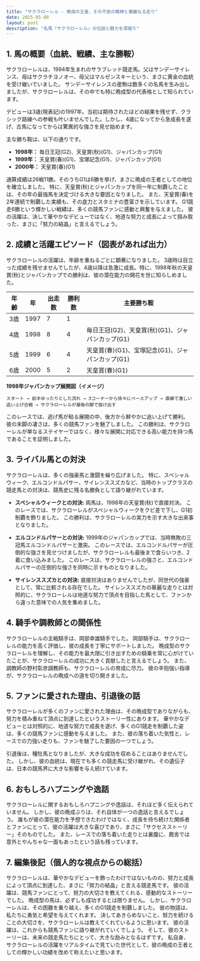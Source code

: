 ```yaml
---
title: "サクラローレル - 晩成の王者、その不屈の精神と華麗なる走り"
date: 2025-05-08
layout: post
description: "名馬『サクラローレル』の伝説と魅力を深堀り"
---
```


## 1. 馬の概要（血統、戦績、主な勝鞍）

サクラローレルは、1994年生まれのサラブレッド競走馬。父はサンデーサイレンス、母はサクラチヨノオー、母父はマルゼンスキーという、まさに黄金の血統を受け継いでいました。  サンデーサイレンスの産駒は数多くの名馬を生み出しましたが、サクラローレルは、その中でも特に晩成型の代表格として知られています。

デビューは3歳(現表記)の1997年。当初は期待されたほどの結果を残せず、クラシック路線への参戦も叶いませんでした。しかし、4歳になってから急成長を遂げ、古馬になってからは驚異的な強さを見せ始めます。

主な勝ち鞍は、以下の通りです。

* **1998年：**  毎日王冠(G2)、天皇賞(秋)(G1)、ジャパンカップ(G1)
* **1999年：**  天皇賞(春)(G1)、宝塚記念(G1)、ジャパンカップ(G1)
* **2000年：**  天皇賞(春)(G1)


通算成績は26戦11勝。そのうちG1は6勝を挙げ、まさに晩成の王者としての地位を確立しました。  特に、天皇賞(秋)とジャパンカップを同一年に制覇したことは、その年の最強馬を決定づける大きな要因となりました。  また、天皇賞(春)を2年連続で制覇した実績も、その底力とスタミナの豊富さを示しています。  G1競走6勝という輝かしい戦績は、多くの競馬ファンに感動と興奮を与えました。  彼の活躍は、決して華やかなデビューではなく、地道な努力と成長によって掴み取った、まさに「努力の結晶」と言えるでしょう。


## 2. 成績と活躍エピソード（図表があれば出力）

サクラローレルの活躍は、年齢を重ねるごとに顕著になりました。  3歳時は目立った成績を残せませんでしたが、4歳以降は急激に成長。特に、1998年秋の天皇賞(秋)とジャパンカップでの勝利は、彼の潜在能力の開花を世に知らしめました。

| 年齢 | 年 | 出走数 | 勝利数 | 主要勝ち鞍 |
|---|---|---|---|---|
| 3歳 | 1997 | 7 | 1 |  |
| 4歳 | 1998 | 8 | 4 | 毎日王冠(G2)、天皇賞(秋)(G1)、ジャパンカップ(G1) |
| 5歳 | 1999 | 6 | 4 | 天皇賞(春)(G1)、宝塚記念(G1)、ジャパンカップ(G1) |
| 6歳 | 2000 | 5 | 2 | 天皇賞(春)(G1) |


**1998年ジャパンカップ展開図（イメージ）**

```
スタート → 前半ゆったりとした流れ → 3コーナーから徐々にペースアップ → 直線で激しい追い上げ合戦 → サクラローレルが最後の脚で抜け出す
```

このレースでは、逃げ馬が粘る展開の中、後方から鮮やかに追い上げて勝利。  彼の末脚の凄さは、多くの競馬ファンを魅了しました。  この勝利は、サクラローレルが単なるステイヤーではなく、様々な展開に対応できる高い能力を持つ馬であることを証明しました。


## 3. ライバル馬との対決

サクラローレルは、多くの強豪馬と激闘を繰り広げました。  特に、スペシャルウィーク、エルコンドルパサー、サイレンススズカなど、当時のトップクラスの競走馬との対決は、競馬史に残る名勝負として語り継がれています。


* **スペシャルウィークとの対決:**  両馬は、1998年の天皇賞(秋)で直接対決。  このレースでは、サクラローレルがスペシャルウィークをクビ差で下し、G1初制覇を飾りました。  この勝利は、サクラローレルの実力を示す大きな出来事となりました。

* **エルコンドルパサーとの対決:**  1999年のジャパンカップでは、当時無敗の三冠馬エルコンドルパサーと激突。  このレースでは、エルコンドルパサーが圧倒的な強さを見せつけましたが、サクラローレルも最後まで食らいつき、2着に食い込みました。  このレースは、サクラローレルの強さと、エルコンドルパサーの圧倒的な強さを同時に示すものとなりました。

* **サイレンススズカとの対決:**  直接対決はありませんでしたが、同世代の強豪として、常に比較される存在でした。  サイレンススズカの華麗な走りとは対照的に、サクラローレルは地道な努力で頂点を目指した馬として、ファンから違った意味での人気を集めました。


## 4. 騎手や調教師との関係性

サクラローレルの主戦騎手は、岡部幸雄騎手でした。  岡部騎手は、サクラローレルの能力を高く評価し、彼の成長を丁寧にサポートしました。  晩成型のサクラローレルを理解し、その能力を最大限に引き出すための騎乗を常に心がけていたことが、サクラローレルの成功に大きく貢献したと言えるでしょう。  また、調教師の野村彰彦調教師も、サクラローレルの育成に尽力。  彼の辛抱強い指導が、サクラローレルの晩成への道を切り開きました。


## 5. ファンに愛された理由、引退後の話

サクラローレルが多くのファンに愛された理由は、その晩成型でありながらも、努力を積み重ねて頂点に到達したというストーリー性にあります。  華やかなデビューとは対照的に、地道な努力で成長を遂げ、多くのG1競走を制覇した姿は、多くの競馬ファンに感動を与えました。  また、彼の落ち着いた気性と、レースでの力強い走りも、ファンを魅了した要因の一つでしょう。

引退後は、種牡馬となりましたが、大きな成功を収めることはありませんでした。  しかし、彼の血統は、現在でも多くの競走馬に受け継がれ、その遺伝子は、日本の競馬界に大きな影響を与え続けています。


## 6. おもしろハプニングや逸話

サクラローレルに関するおもしろハプニングや逸話は、それほど多く伝えられていません。  しかし、彼の晩成ぶりは、それ自体が一つの逸話と言えるでしょう。  誰もが彼の潜在能力を予想できたわけではなく、成長を待ち続けた関係者とファンにとって、彼の活躍は大きな喜びであり、まさに「サクセスストーリー」そのものでした。  また、レースでの落ち着いた走りとは裏腹に、厩舎では意外とやんちゃな一面もあったという話も残っています。


## 7. 編集後記（個人的な視点からの総括）

サクラローレルは、華やかなデビューを飾ったわけではないものの、努力と成長によって頂点に到達した、まさに「努力の結晶」と言える競走馬です。  彼の活躍は、競馬ファンにとって、努力の大切さを教えてくれる、感動的なストーリーでした。  晩成型の馬は、必ずしも成功するとは限りません。  しかし、サクラローレルは、その困難を乗り越え、多くのG1競走を制覇しました。  彼の物語は、私たちに勇気と希望を与えてくれます。  決してあきらめないこと、努力を続けることの大切さを、サクラローレルは教えてくれているように思います。  彼の活躍は、これからも競馬ファンに語り継がれていくでしょう。  そして、彼のストーリーは、未来の競走馬たちにとって、大きな励みとなるはずです。  私自身、サクラローレルの活躍をリアルタイムで見ていた世代として、彼の晩成の王者としての輝かしい功績を改めて称えたいと思います。
